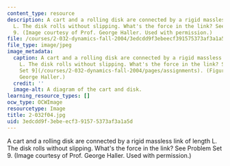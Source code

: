 ```yaml
---
content_type: resource
description: A cart and a rolling disk are connected by a rigid massless link of length
  L. The disk rolls without slipping. What's the force in the link? See Problem Set
  9. (Image courtesy of Prof. George Haller. Used with permission.)
file: /courses/2-032-dynamics-fall-2004/3edcdd9f3ebeecf391575373af3a1a5d_2-032f04.jpg
file_type: image/jpeg
image_metadata:
  caption: A cart and a rolling disk are connected by a rigid massless link of length
    L. The disk rolls without slipping. What's the force in the link? See [Problem
    Set 9](/courses/2-032-dynamics-fall-2004/pages/assignments). (Figure by Prof.
    George Haller.)
  credit: ''
  image-alt: A diagram of the cart and disk.
learning_resource_types: []
ocw_type: OCWImage
resourcetype: Image
title: 2-032f04.jpg
uid: 3edcdd9f-3ebe-ecf3-9157-5373af3a1a5d
---
```

A cart and a rolling disk are connected by a rigid massless link of length L. The disk rolls without slipping. What's the force in the link? See Problem Set 9. (Image courtesy of Prof. George Haller. Used with permission.)

